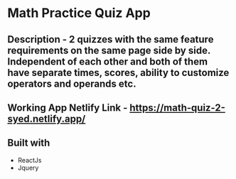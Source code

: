 # Math Practice Quiz App

## Description - 2 quizzes with the same feature requirements on the same page side by side. Independent of each other and both of them have separate times, scores, ability to customize operators and operands etc.

## Working App Netlify Link - https://math-quiz-2-syed.netlify.app/

## Built with 

- ReactJs
- Jquery

